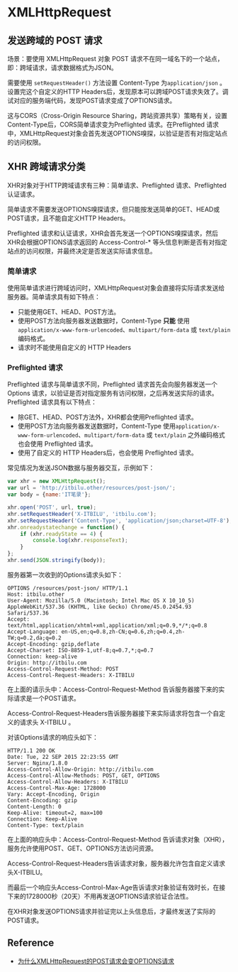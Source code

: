 # XMLHttpRequest

## 发送跨域的 POST 请求
场景：要使用 XMLHttpRequest 对象 POST 请求不在同一域名下的一个站点，即：跨域请求，请求数据格式为JSON。

需要使用 `setRequestHeader()` 方法设置 Content-Type 为`application/json` 。设置完这个自定义的HTTP Headers后，发现原本可以跨域POST请求失效了。调试对应的服务端代码，发现POST请求变成了OPTIONS请求。

这与CORS（Cross-Origin Resource Sharing，跨站资源共享）策略有关，设置Content-Type后，CORS简单请求变为Preflighted 请求。在Preflighted 请求中，XMLHttpRequest对象会首先发送OPTIONS嗅探，以验证是否有对指定站点的访问权限。

## XHR 跨域请求分类
XHR对象对于HTTP跨域请求有三种：简单请求、Preflighted 请求、Preflighted 认证请求。

简单请求不需要发送OPTIONS嗅探请求，但只能按发送简单的GET、HEAD或POST请求，且不能自定义HTTP Headers。

Preflighted 请求和认证请求，XHR会首先发送一个OPTIONS嗅探请求，然后XHR会根据OPTIONS请求返回的 Access-Control-* 等头信息判断是否有对指定站点的访问权限，并最终决定是否发送实际请求信息。

### 简单请求
使用简单请求进行跨域访问时，XMLHttpRequest对象会直接将实际请求发送给服务器。简单请求具有如下特点：
- 只能使用GET、HEAD、POST方法。
- 使用POST方法向服务器发送数据时，Content-Type **只能** 使用`application/x-www-form-urlencoded`、`multipart/form-data` 或 `text/plain` 编码格式。
- 请求时不能使用自定义的 HTTP Headers

### Preflighted 请求
Preflighted 请求与简单请求不同，Preflighted 请求首先会向服务器发送一个 Options 请求，以验证是否对指定服务有访问权限，之后再发送实际的请求。Preflighted 请求具有以下特点：
- 除GET、HEAD、POST方法外，XHR都会使用Preflighted 请求。
- 使用POST方法向服务器发送数据时，Content-Type 使用`application/x-www-form-urlencoded`、`multipart/form-data` 或 `text/plain` 之外编码格式也会使用 Preflighted 请求。
- 使用了自定义的 HTTP Headers后，也会使用 Preflighted 请求。

常见情况为发送JSON数据与服务器交互，示例如下：
```js
var xhr = new XMLHttpRequest();
var url = 'http://itbilu.other/resources/post-json/';
var body = {name:'IT笔录'};

xhr.open('POST', url, true);
xhr.setRequestHeader('X-ITBILU', 'itbilu.com');
xhr.setRequestHeader('Content-Type', 'application/json;charset=UTF-8');
xhr.onreadystatechange = function() {
    if (xhr.readyState == 4) {
        console.log(xhr.responseText);
    }
};
xhr.send(JSON.stringify(body)); 
```

服务器第一次收到的Options请求头如下：
```http
OPTIONS /resources/post-json/ HTTP/1.1
Host: itbilu.other
User-Agent: Mozilla/5.0 (Macintosh; Intel Mac OS X 10_10_5) AppleWebKit/537.36 (KHTML, like Gecko) Chrome/45.0.2454.93 Safari/537.36
Accept: text/html,application/xhtml+xml,application/xml;q=0.9,*/*;q=0.8
Accept-Language: en-US,en;q=0.8,zh-CN;q=0.6,zh;q=0.4,zh-TW;q=0.2,da;q=0.2
Accept-Encoding: gzip,deflate
Accept-Charset: ISO-8859-1,utf-8;q=0.7,*;q=0.7
Connection: keep-alive
Origin: http://itbilu.com
Access-Control-Request-Method: POST
Access-Control-Request-Headers: X-ITBILU
```
在上面的请示头中：Access-Control-Request-Method 告诉服务器接下来的实际请求是一个POST请求。

Access-Control-Request-Headers告诉服务器接下来实际请求将包含一个自定义的请求头 X-ITBILU 。


对该Options请求的响应头如下：
```http
HTTP/1.1 200 OK
Date: Tue, 22 SEP 2015 22:23:55 GMT
Server: Nginx/1.8.0 
Access-Control-Allow-Origin: http://itbilu.com
Access-Control-Allow-Methods: POST, GET, OPTIONS
Access-Control-Allow-Headers: X-ITBILU
Access-Control-Max-Age: 1728000
Vary: Accept-Encoding, Origin
Content-Encoding: gzip
Content-Length: 0
Keep-Alive: timeout=2, max=100
Connection: Keep-Alive
Content-Type: text/plain
```

在上面的响应头中：Access-Control-Request-Method 告诉请求对象（XHR），服务允许使用POST、GET、OPTIONS方法访问资源。

Access-Control-Request-Headers告诉请求对象，服务器允许包含自定义请求头X-ITBILU。

而最后一个响应头Access-Control-Max-Age告诉请求对象验证有效时长，在接下来的1728000秒（20天）不用再发送OPTIONS请求验证合法性。

在XHR对象发送OPTIONS请求并验证完以上头信息后，才最终发送了实际的POST请求。


## Reference
- [为什么XMLHttpRequest的POST请求会变OPTIONS请求](https://itbilu.com/javascript/js/VkiXuUcC.html)
